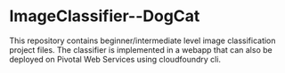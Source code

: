 # ImageClassifier--DogCat
 This repository contains beginner/intermediate level image classification project files. The classifier is implemented in a webapp that can also be deployed on Pivotal Web Services using cloudfoundry cli.
